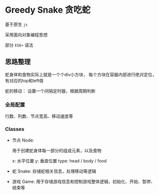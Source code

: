 # Greedy Snake 贪吃蛇

基于原生 `js`

采用面向对象编程思想

部分 `ES6+` 语法

## 思路整理
  
  蛇身体和食物实际上就是一个个div小方块，
  每个方块在容器内部进行绝对定位，有对应的top和left值

  蛇的移动：
    设置一个间隔定时器，根据周期判断

### 全局配置

  行数、列数、节点宽高、移动速度等

### Classes

- 节点 Node:

  用于创建蛇身体每一部分的组成元素，以及食物

  x: 水平位置
  y: 垂直位置
  type: head / body / food

- 蛇 Snake:
  存储蛇相关信息，处理移动等逻辑

- 游戏 Game:
  用于存储游戏信息和控制游戏整体逻辑，初始化、开始、暂停、结束等